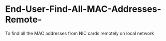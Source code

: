 # End-User-Find-All-MAC-Addresses-Remote-
To find all the MAC addresses from NIC cards remotely on local network
